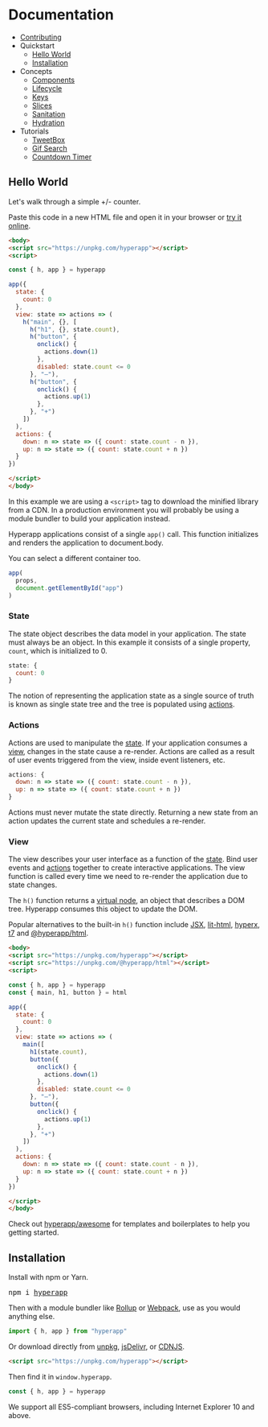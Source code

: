 # Documentation

- [Contributing](CONTRIBUTING.md)
- Quickstart
  - [Hello World](#hello-world)
  - [Installation](#installation)
- Concepts
  - [Components](components.md)
  - [Lifecycle](lifecycle.md)
  - [Keys](keys.md)
  - [Slices](slices.md)
  - [Sanitation](sanitation.md)
  - [Hydration](hydration.md)
- Tutorials
  - [TweetBox](tweetbox.md)
  - [Gif Search](gif-search.md)
  - [Countdown Timer](countdown-timer.md)

## Hello World

Let's walk through a simple +/- counter.

Paste this code in a new HTML file and open it in your browser or [try it online](https://codepen.io/hyperapp/pen/zNxZLP?editors=0010).

```html
<body>
<script src="https://unpkg.com/hyperapp"></script>
<script>

const { h, app } = hyperapp

app({
  state: {
    count: 0
  },
  view: state => actions => (
    h("main", {}, [
      h("h1", {}, state.count),
      h("button", {
        onclick() {
          actions.down(1)
        },
        disabled: state.count <= 0
      }, "–"),
      h("button", {
        onclick() {
          actions.up(1)
        },
      }, "+")
    ])
  ),
  actions: {
    down: n => state => ({ count: state.count - n }),
    up: n => state => ({ count: state.count + n })
  }
})

</script>
</body>
```

In this example we are using a `<script>` tag to download the minified library from a CDN. In a production environment you will probably be using a module bundler to build your application instead.

Hyperapp applications consist of a single `app()` call. This function initializes and renders the application to document.body.

You can select a different container too.

```js
app(
  props,
  document.getElementById("app")
)
```

### State

The state object describes the data model in your application. The state must always be an object. In this example it consists of a single property, `count`, which is initialized to 0.

```jsx
state: {
  count: 0
}
```

The notion of representing the application state as a single source of truth is known as single state tree and the tree is populated using [actions](#actions).

### Actions

Actions are used to manipulate the [state](#state). If your application consumes a [view](#view), changes in the state cause a re-render. Actions are called as a result of user events triggered from the view, inside event listeners, etc.

```jsx
actions: {
  down: n => state => ({ count: state.count - n }),
  up: n => state => ({ count: state.count + n })
}
```

Actions must never mutate the state directly. Returning a new state from an action updates the current state and schedules a re-render.

### View

The view describes your user interface as a function of the [state](#state).
Bind user events and [actions](#actions) together to create interactive applications. The view function is called every time we need to re-render the application due to state changes.

The `h()` function returns a [virtual node](vnodes.md), an object that describes a DOM tree. Hyperapp consumes this object to update the DOM.

Popular alternatives to the built-in `h()` function include [JSX](https://facebook.github.io/jsx/), [lit-html](https://github.com/PolymerLabs/lit-html), [hyperx](https://github.com/choojs/hyperx), [t7](https://github.com/trueadm/t7) and [@hyperapp/html](https://github.com/hyperapp/html).

```html
<body>
<script src="https://unpkg.com/hyperapp"></script>
<script src="https://unpkg.com/@hyperapp/html"></script>
<script>

const { h, app } = hyperapp
const { main, h1, button } = html

app({
  state: {
    count: 0
  },
  view: state => actions => (
    main([
      h1(state.count),
      button({
        onclick() {
          actions.down(1)
        },
        disabled: state.count <= 0
      }, "–"),
      button({
        onclick() {
          actions.up(1)
        },
      }, "+")
    ])
  ),
  actions: {
    down: n => state => ({ count: state.count - n }),
    up: n => state => ({ count: state.count + n })
  }
})

</script>
</body>
```

Check out [hyperapp/awesome](https://github.com/hyperapp/awesome#apps-and-boilerplates) for templates and boilerplates to help you getting started.


## Installation

Install with npm or Yarn.

<pre>
npm i <a href="https://www.npmjs.com/package/hyperapp">hyperapp</a>
</pre>

Then with a module bundler like [Rollup](https://github.com/rollup/rollup) or [Webpack](https://github.com/webpack/webpack), use as you would anything else.

```jsx
import { h, app } from "hyperapp"
```

Or download directly from [unpkg](https://unpkg.com/hyperapp), [jsDelivr](https://cdn.jsdelivr.net/npm/hyperapp@latest/dist/hyperapp.js), or [CDNJS](https://cdnjs.com/libraries/hyperapp).

```html
<script src="https://unpkg.com/hyperapp"></script>
```

Then find it in `window.hyperapp`.

```jsx
const { h, app } = hyperapp
```

We support all ES5-compliant browsers, including Internet Explorer 10 and above.
